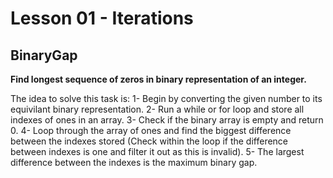 # Lesson 01 - Iterations

BinaryGap
---------

**Find longest sequence of zeros in binary representation of an integer.**

The idea to solve this task is:
1- Begin by converting the given number to its equivilant binary representation.
2- Run a while or for loop and store all indexes of ones in an array.
3- Check if the binary array is empty and return 0.
4- Loop through the array of ones and find the biggest difference between the indexes stored (Check within the loop if the difference between indexes is one and filter it out as this is invalid).
5- The largest difference between the indexes is the maximum binary gap.
